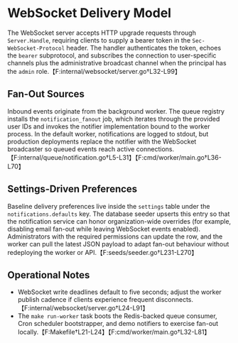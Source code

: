 # WebSocket Delivery Model

The WebSocket server accepts HTTP upgrade requests through `Server.Handle`, requiring clients to supply a bearer token in the `Sec-WebSocket-Protocol` header. The handler authenticates the token, echoes the `bearer` subprotocol, and subscribes the connection to user-specific channels plus the administrative broadcast channel when the principal has the `admin` role.【F:internal/websocket/server.go†L32-L99】

## Fan-Out Sources

Inbound events originate from the background worker. The queue registry installs the `notification_fanout` job, which iterates through the provided user IDs and invokes the notifier implementation bound to the worker process. In the default worker, notifications are logged to stdout, but production deployments replace the notifier with the WebSocket broadcaster so queued events reach active connections.【F:internal/queue/notification.go†L5-L31】【F:cmd/worker/main.go†L36-L70】

## Settings-Driven Preferences

Baseline delivery preferences live inside the `settings` table under the `notifications.defaults` key. The database seeder upserts this entry so that the notification service can honor organization-wide overrides (for example, disabling email fan-out while leaving WebSocket events enabled). Administrators with the required permissions can update the row, and the worker can pull the latest JSON payload to adapt fan-out behaviour without redeploying the worker or API.【F:seeds/seeder.go†L231-L270】

## Operational Notes

* WebSocket write deadlines default to five seconds; adjust the worker publish cadence if clients experience frequent disconnects.【F:internal/websocket/server.go†L24-L91】
* The `make run-worker` task boots the Redis-backed queue consumer, Cron scheduler bootstrapper, and demo notifiers to exercise fan-out locally.【F:Makefile†L21-L24】【F:cmd/worker/main.go†L32-L81】
